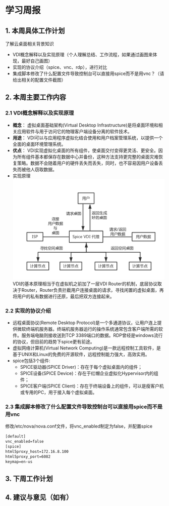 # 学习周报

## 1. 本周具体工作计划
了解云桌面相关背景知识
- VDI概念解释以及实现原理（个人理解总结、工作流程，如果通过画图来体现，最好自己画图）
- 实现的协议介绍（spice、vnc、rdp），进行对比
- 集成脚本修改了什么配置文件导致控制台可以直接用spice而不是用vnc？（请给出相关的配置文件截图）

## 2. 本周主要工作内容

### 2.1 VDI概念解释以及实现原理
- **概念**：
    虚拟桌面基础架构(Virtual Desktop Infrastructure)是将桌面环境和相关应用软件与用于访问它的物理客户端设备分离的软件技术。
- **用途**：
    VDI可以与应用程序虚拟化结合使用和用户档案管理系统，以提供一个全面的桌面环境管理系统。
- **优点**：
    VDI实现虚拟化桌面的所有组件，使桌面交付变得更灵活、更安全。因为所有组件基本都保存在数据中心并备份，这种方法支持更完整的桌面灾难恢复策略。数据不会随着用户的硬件丢失而丢失，同时，也不容易因用户设备丢失而被他人窃取数据。
- 实现原理
    ![](./asset/sst-1.png)
    VDI的基本原理相当于在虚拟机之前加了一层VDI Router的机制，底层协议取决于Router，Router负责拦截用户连接桌面的请求，寻找闲置的虚拟桌面，再将用户的私有数据进行还原，最后把双方连接起来。

### 2.2 实现的协议介绍
- 远程桌面协议(Remote Desktop Protocol)是一个多通道协议，让用户连上提供微软终端机服务器。终端机服务器运行的操作系统通常包含客户端所需的软件。服务端电脑则接收送到TCP 3389端口的数据。RDP曾经是windows流行的协议，但目前的趋势下spice更有前途。
- 虚拟网络计算机(Virtual Network Computing)是一款远程控制工具软件，是基于UNIX和Linux的免费的开源软件，远程控制能力强大，高效实用。
- spice包括3个组件: 
    - SPICE驱动器(SPICE Driver)：存在于每个虚拟桌面内的组件； 
    - SPICE设备(SPICE Device)：存在于红帽企业虚拟化Hypervisor内的组件； 
    - SPICE客户端(SPICE Client)：存在于终端设备上的组件，可以是瘦客户机或专用的PC，用于接入每个虚拟桌面。 

### 2.3 集成脚本修改了什么配置文件导致控制台可以直接用spice而不是用vnc
修改/etc/nova/nova.conf文件，将vnc_enabled制定为false，并配置spice
```
[default]
vnc_enabled=false
[spice]
html5proxy_host=172.16.8.100
html5proxy_port=6082
keymap=en-us
```

## 3. 下周工作计划

## 4. 建议与意见（如有）
